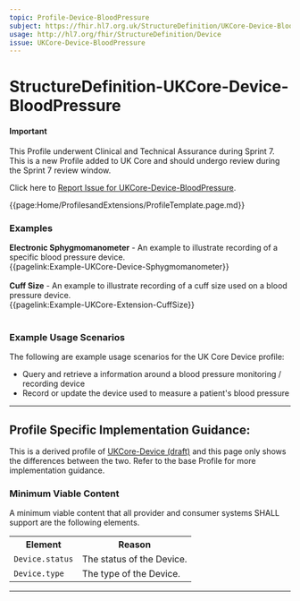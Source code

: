 ```yaml
---
topic: Profile-Device-BloodPressure
subject: https://fhir.hl7.org.uk/StructureDefinition/UKCore-Device-BloodPressure
usage: http://hl7.org/fhir/StructureDefinition/Device
issue: UKCore-Device-BloodPressure
---
```


# StructureDefinition-UKCore-Device-BloodPressure

<div id="newAsset" markdown="span" class="alert alert-success" role="alert"><h4><i class="fa fa-star"></i> Important</h4>

This Profile underwent Clinical and Technical Assurance during Sprint 7. This is a new Profile added to UK Core and should undergo review during the Sprint 7 review window.

Click here to <a href="https://simplifier.net/HL7FHIRUKCoreR4/UKCore-Device-BloodPressure/~issues?level=File">Report Issue for UKCore-Device-BloodPressure</a>.
</div>

<nocheck>
{{page:Home/ProfilesandExtensions/ProfileTemplate.page.md}}

<div id="Examples" class="tabcontent">
  <h3>Examples</h3>
<b>Electronic Sphygmomanometer</b> - An example to illustrate recording of a specific blood pressure device.<br/>
{{pagelink:Example-UKCore-Device-Sphygmomanometer}}<br><br>
<b>Cuff Size</b> - An example to illustrate recording of a cuff size used on a blood pressure device.<br/>
{{pagelink:Example-UKCore-Extension-CuffSize}}<br><br>
</div>
</nocheck>

### Example Usage Scenarios ###
The following are example usage scenarios for the UK Core Device profile:

- Query and retrieve a information around a blood pressure monitoring / recording device
- Record or update the device used to measure a patient's blood pressure


<hr class="thickline">


## Profile Specific Implementation Guidance: ##

This is a derived profile of [UKCore-Device (draft)](https://simplifier.net/guide/UKCoreImplementationGuideAssetsinDevelopment/Home/ProfilesandExtensions/ProfileUKCore-Device?version=current) and this page only shows the differences between the two. Refer to the base Profile for more implementation guidance.


<h3>Minimum Viable Content</h3>

A minimum viable content that all provider and consumer systems SHALL support are the following elements.

<table class="assets" title="Minimum Viable Content list">
<tr>
<th class="width30">Element</th>
<th class="width70">Reason</th>
</tr>
<tr>
<td><code>Device.status</code></td>
<td>The status of the Device.</td>
</tr>
<tr>
<td><code>Device.type</code></td>
<td>The type of the Device.</td>
</tr>
</table>

---

